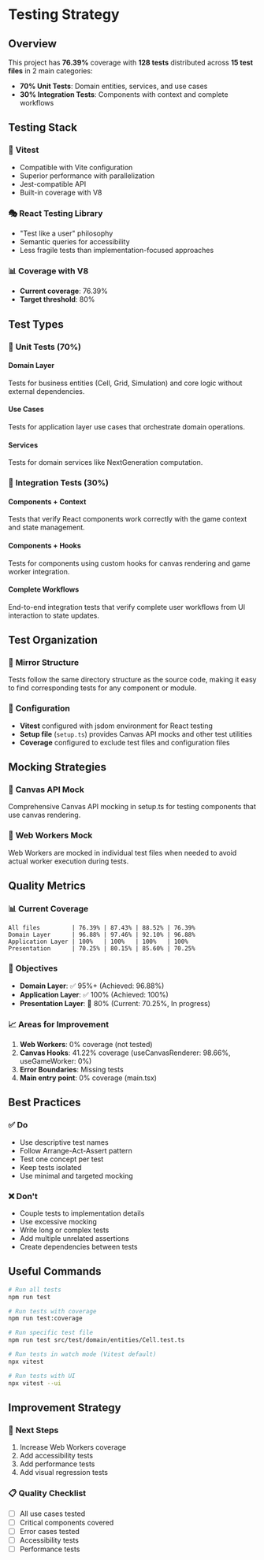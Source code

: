 # Testing Strategy

## Overview

This project has **76.39%** coverage with **128 tests** distributed across **15 test files** in 2 main categories:

- **70% Unit Tests**: Domain entities, services, and use cases
- **30% Integration Tests**: Components with context and complete workflows

## Testing Stack

### 🧪 **Vitest**

- Compatible with Vite configuration
- Superior performance with parallelization
- Jest-compatible API
- Built-in coverage with V8

### 🎭 **React Testing Library**

- "Test like a user" philosophy
- Semantic queries for accessibility
- Less fragile tests than implementation-focused approaches

### 📊 **Coverage with V8**

- **Current coverage**: 76.39%
- **Target threshold**: 80%

## Test Types

### 🔬 **Unit Tests (70%)**

#### **Domain Layer**

Tests for business entities (Cell, Grid, Simulation) and core logic without external dependencies.

#### **Use Cases**

Tests for application layer use cases that orchestrate domain operations.

#### **Services**

Tests for domain services like NextGeneration computation.

### 🔗 **Integration Tests (30%)**

#### **Components + Context**

Tests that verify React components work correctly with the game context and state management.

#### **Components + Hooks**

Tests for components using custom hooks for canvas rendering and game worker integration.

#### **Complete Workflows**

End-to-end integration tests that verify complete user workflows from UI interaction to state updates.

## Test Organization

### 📁 **Mirror Structure**

Tests follow the same directory structure as the source code, making it easy to find corresponding tests for any component or module.

### 🔧 **Configuration**

- **Vitest** configured with jsdom environment for React testing
- **Setup file** (`setup.ts`) provides Canvas API mocks and other test utilities
- **Coverage** configured to exclude test files and configuration files

## Mocking Strategies

### 🔄 **Canvas API Mock**

Comprehensive Canvas API mocking in setup.ts for testing components that use canvas rendering.

### 🔄 **Web Workers Mock**

Web Workers are mocked in individual test files when needed to avoid actual worker execution during tests.

## Quality Metrics

### 📊 **Current Coverage**

```
All files         | 76.39% | 87.43% | 88.52% | 76.39%
Domain Layer      | 96.88% | 97.46% | 92.10% | 96.88%
Application Layer | 100%   | 100%   | 100%   | 100%
Presentation      | 70.25% | 80.15% | 85.60% | 70.25%
```

### 🎯 **Objectives**

- **Domain Layer**: ✅ 95%+ (Achieved: 96.88%)
- **Application Layer**: ✅ 100% (Achieved: 100%)
- **Presentation Layer**: 🔄 80% (Current: 70.25%, In progress)

### 📈 **Areas for Improvement**

1. **Web Workers**: 0% coverage (not tested)
2. **Canvas Hooks**: 41.22% coverage (useCanvasRenderer: 98.66%, useGameWorker: 0%)
3. **Error Boundaries**: Missing tests
4. **Main entry point**: 0% coverage (main.tsx)

## Best Practices

### ✅ **Do**

- Use descriptive test names
- Follow Arrange-Act-Assert pattern
- Test one concept per test
- Keep tests isolated
- Use minimal and targeted mocking

### ❌ **Don't**

- Couple tests to implementation details
- Use excessive mocking
- Write long or complex tests
- Add multiple unrelated assertions
- Create dependencies between tests

## Useful Commands

```bash
# Run all tests
npm run test

# Run tests with coverage
npm run test:coverage

# Run specific test file
npm run test src/test/domain/entities/Cell.test.ts

# Run tests in watch mode (Vitest default)
npx vitest

# Run tests with UI
npx vitest --ui
```

## Improvement Strategy

### 🎯 **Next Steps**

1. Increase Web Workers coverage
2. Add accessibility tests
3. Add performance tests
4. Add visual regression tests

### 📋 **Quality Checklist**

- [ ] All use cases tested
- [ ] Critical components covered
- [ ] Error cases tested
- [ ] Accessibility tests
- [ ] Performance tests
